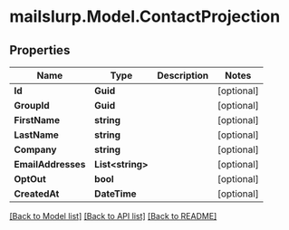 # mailslurp.Model.ContactProjection
## Properties

Name | Type | Description | Notes
------------ | ------------- | ------------- | -------------
**Id** | **Guid** |  | [optional] 
**GroupId** | **Guid** |  | [optional] 
**FirstName** | **string** |  | [optional] 
**LastName** | **string** |  | [optional] 
**Company** | **string** |  | [optional] 
**EmailAddresses** | **List&lt;string&gt;** |  | [optional] 
**OptOut** | **bool** |  | [optional] 
**CreatedAt** | **DateTime** |  | [optional] 

[[Back to Model list]](../README#documentation-for-models) [[Back to API list]](../README#documentation-for-api-endpoints) [[Back to README]](../README)

